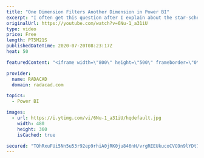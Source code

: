 ```yaml
---
title: "One Dimension Filters Another Dimension in Power BI"
excerpt: "I often get this question after I explain about the star-schema. The question is that both my dimensions are filtering my fact table values, but how can I get one dimension filtering another dimension? for example, how can I get only the list of products that have been purchased by this customer? In"
originalUrl: https://youtube.com/watch?v=6Nu-1_a31iU
type: video
price: Free
length: PT5M21S
publishedDateTime: 2020-07-20T08:23:17Z
heat: 50

featuredContent: "<iframe width=\"800\" height=\"500\" frameborder=\"0\" src=\"https://www.youtube.com/embed/6Nu-1_a31iU\" allow=\"accelerometer; autoplay; encrypted-media; gyroscope; picture-in-picture\" allowfullscreen></iframe>"

provider:
  name: RADACAD
  domain: radacad.com

topics:
  - Power BI

images:
  - url: https://i.ytimg.com/vi/6Nu-1_a31iU/hqdefault.jpg
    width: 480
    height: 360
    isCached: true

secured: "TQhRxuFUi5Nn5u53r92ep9rhiA0jRK0ju846nH/vrgREEUkucoCVG9n9lYDt7p1Ny14N/PILj3eTHvSbRc1ib/L5KWnI5sd0PEke+PS/Rwl0zB8YgBwTY/QRGqoH/ppdmJxnKtf2lX4CSNOfpZokEpVWDR3AROdA/X0tIgrSC/MmYSvygYrFtMQ0g4e74FItEsHAorTI0/qgs8Na+W9lNTm+EWN4TXdU1FWKvLT9Py+y6Jruf91btFJKimYWsWUaY1cABB5P1pwa0YvX6KyMC2M9pfQcPM6Hl4I3XGoQeRJJ4Yynn3c0uNzA3sgKku3MokK0rACXOYw8q48udxAnbgX70ATiRFQKcGJD2Ro/Ie/BwrOiHfZvK5b4QoYnQqWp0h8KSzsoLmyxbaJst0c8nlAeLVhtJmaEHp13qgT2RZA=;aR9ZyiXivY2LSJDX8S/INg=="
---
```


